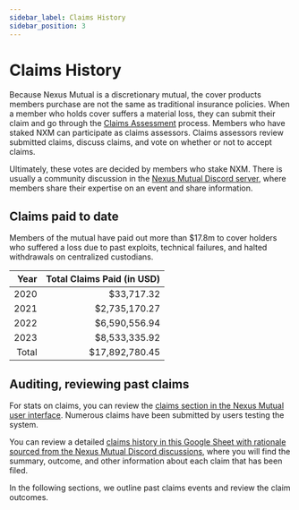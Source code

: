 ```yaml
---
sidebar_label: Claims History
sidebar_position: 3
---
```


# Claims History

Because Nexus Mutual is a discretionary mutual, the cover products members purchase are not the same as traditional insurance policies. When a member who holds cover suffers a material loss, they can submit their claim and go through the [Claims Assessment](/protocol/claims-assessment) process. Members who have staked NXM can participate as claims assessors. Claims assessors review submitted claims, discuss claims, and vote on whether or not to accept claims.

Ultimately, these votes are decided by members who stake NXM. There is usually a community discussion in the [Nexus Mutual Discord server](https://discord.gg/xxFaAEn), where members share their expertise on an event and share information.

## Claims paid to date

Members of the mutual have paid out more than $17.8m to cover holders who suffered a loss due to past exploits, technical failures, and halted withdrawals on centralized custodians.

|  Year | Total Claims Paid (in USD) |
|------:|---------------------------:|
|  2020 |                 $33,717.32 |
|  2021 |              $2,735,170.27 |
|  2022 |              $6,590,556.94 |
|  2023 |              $8,533,335.92 |
| Total |             $17,892,780.45 |

## Auditing, reviewing past claims

For stats on claims, you can review the [claims section in the Nexus Mutual user interface](https://app.nexusmutual.io/assessment). Numerous claims have been submitted by users testing the system.

You can review a detailed [claims history in this Google Sheet with rationale sourced from the Nexus Mutual Discord discussions](https://docs.google.com/spreadsheets/d/e/2PACX-1vQgAYpLsoWhlzM4tqcFlNEJAfpdYvOpukHD1LnRNl1IC1EyNndK0i6SrbNtbcABT_qMvR2BcTpP1GSw/pubhtml#), where you will find the summary, outcome, and other information about each claim that has been filed.

In the following sections, we outline past claims events and review the claim outcomes.
